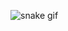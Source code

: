 ![snake gif](https://github.com/etg9307@gmail.com/etgetg9307@gmail.com/blob/output/github-contribution-grid-snake.svg)
